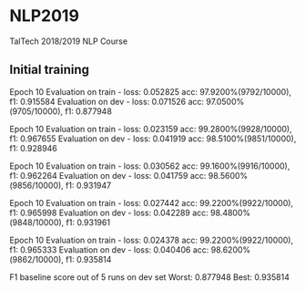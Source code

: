 # NLP2019
TalTech 2018/2019 NLP Course

## Initial training
Epoch 10
  Evaluation on train - loss: 0.052825  acc: 97.9200%(9792/10000), f1: 0.915584
  Evaluation on dev - loss: 0.071526  acc: 97.0500%(9705/10000), f1: 0.877948

Epoch 10
  Evaluation on train - loss: 0.023159  acc: 99.2800%(9928/10000), f1: 0.967655
  Evaluation on dev - loss: 0.041919  acc: 98.5100%(9851/10000), f1: 0.928946
  
Epoch 10
  Evaluation on train - loss: 0.030562  acc: 99.1600%(9916/10000), f1: 0.962264
  Evaluation on dev - loss: 0.041759  acc: 98.5600%(9856/10000), f1: 0.931947
  
Epoch 10
  Evaluation on train - loss: 0.027442  acc: 99.2200%(9922/10000), f1: 0.965998
  Evaluation on dev - loss: 0.042289  acc: 98.4800%(9848/10000), f1: 0.931961
  
Epoch 10
  Evaluation on train - loss: 0.024378  acc: 99.2200%(9922/10000), f1: 0.965333
  Evaluation on dev - loss: 0.040406  acc: 98.6200%(9862/10000), f1: 0.935814
  
F1 baseline score out of 5 runs on dev set
Worst: 0.877948
Best:  0.935814
